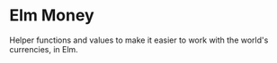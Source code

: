 # Elm Money

Helper functions and values to make it easier to work with the world's currencies, in Elm.
